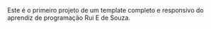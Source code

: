 Este é o primeiro projeto de um template completo e responsivo do aprendiz de programação Rui E de Souza.